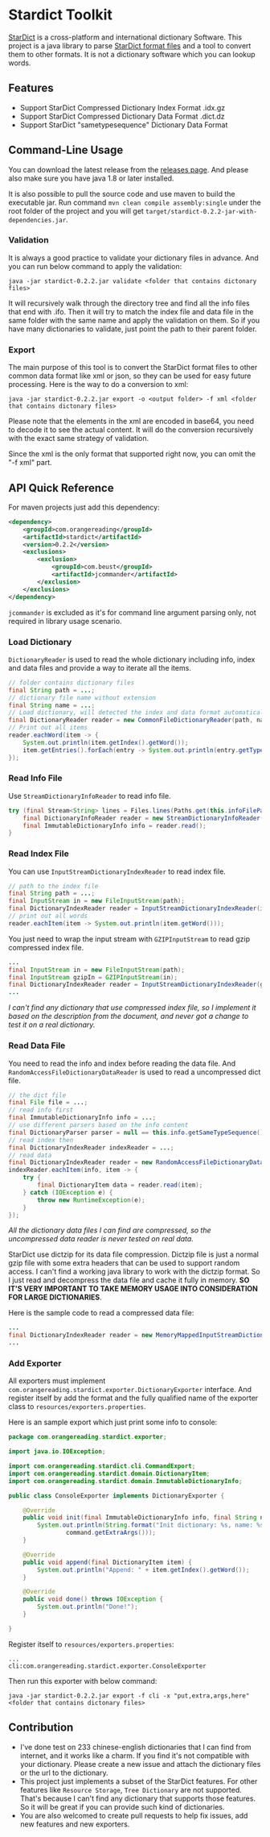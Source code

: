 # Stardict Toolkit

[StarDict](http://www.stardict.org/) is a cross-platform and international dictionary Software. This project is a java library to parse [StarDict format files](http://www.stardict.org/StarDictFileFormat) and a tool to convert them to other formats. It is not a dictionary software which you can lookup words.

## Features

* Support StarDict Compressed Dictionary Index Format .idx.gz
* Support StarDict Compressed Dictionary Data Format .dict.dz
* Support StarDict "sametypesequence" Dictionary Data Format

## Command-Line Usage

You can download the latest release from the [releases page](https://github.com/sean-liang/stardict/releases). And please  also make sure you have java 1.8 or later installed. 

It is also possible to pull the source code and use maven to build the executable jar. Run command `mvn clean compile assembly:single` under the root folder of the project and you will get `target/stardict-0.2.2-jar-with-dependencies.jar`.

### Validation

It is always a good practice to validate your dictionary files in advance. And you can run below command to apply the validation:

```shell
java -jar stardict-0.2.2.jar validate <folder that contains dictonary files>
```

It will recursively walk through the directory tree and find all the info files that end with .ifo. Then it will try to match the index file and data file in the same folder with the same name and apply the validation on them. So if you have many dictionaries to validate, just point the path to their parent folder.

### Export

The main purpose of this tool is to convert the StarDict format files to other common data format like xml or json, so they can be used for easy future processing. Here is the way to do a conversion to xml:

```shell
java -jar stardict-0.2.2.jar export -o <output folder> -f xml <folder that contains dictonary files>
```

Please note that the elements in the xml are encoded in base64, you need to decode it to see the actual content. It will do the conversion recursively with the exact same strategy of validation.

Since the xml is the only format that supported right now, you can omit the "-f xml" part.

## API Quick Reference

For maven projects just add this dependency:

```xml
<dependency>
    <groupId>com.orangereading</groupId>
    <artifactId>stardict</artifactId>
    <version>0.2.2</version>
    <exclusions>
        <exclusion>
            <groupId>com.beust</groupId>
            <artifactId>jcommander</artifactId>
        </exclusion>
    </exclusions>
</dependency>
```

`jcommander` is excluded as it's for command line argument parsing only, not required in library usage scenario.

### Load Dictionary

`DictionaryReader` is used to read the whole dictionary including info, index and data files and provide a way to iterate all the items.

```java
// folder contains dictionary files
final String path = ...;
// dictionary file name without extension
final String name = ...;
// Load dictionary, will detected the index and data format automatically by their extension name
final DictionaryReader reader = new CommonFileDictionaryReader(path, name);
// Print out all items
reader.eachWord(item -> {
	System.out.println(item.getIndex().getWord());
    item.getEntries().forEach(entry -> System.out.println(entry.getType().name() + "> " + entry.getDataAsUTF8String());
});
```

### Read Info File

Use `StreamDictionaryInfoReader` to read info file.

```java
try (final Stream<String> lines = Files.lines(Paths.get(this.infoFilePath))) {
    final DictionaryInfoReader reader = new StreamDictionaryInfoReader(lines);
    final ImmutableDictionaryInfo info = reader.read();
}
```

### Read Index File

You can use `InputStreamDictionaryIndexReader` to read index file.

```java
// path to the index file
final String path = ...;
final InputStream in = new FileInputStream(path);
final DictionaryIndexReader reader = InputStreamDictionaryIndexReader(in);
// print out all words
reader.eachItem(item -> System.out.println(item.getWord()));
```

You just need to wrap the input stream with `GZIPInputStream` to read gzip compressed index file.

```java
...
final InputStream in = new FileInputStream(path);
final InputStream gzipIn = GZIPInputStream(in);
final DictionaryIndexReader reader = InputStreamDictionaryIndexReader(gzipIn);
...
```

_I can't find any dictionary that use compressed index file, so I implement it based on the description from the document, and never got a change to test it on a real dictionary._

### Read Data File

You need to read the info and index before reading the data file. And `RandomAccessFileDictionaryDataReader` is used to read a uncompressed dict file.

```java
// the dict file
final File file = ...;
// read info first
final ImmutableDictionaryInfo info = ...;
// use different parsers based on the info content
final DictionaryParser parser = null == this.info.getSameTypeSequence() ? new PlainDictionaryParser() : new SameTypeSequenceDictionaryParser(info.getSameTypeSequence());
// read index then
final DictionaryIndexReader indexReader = ...;
// read data
final DictionaryIndexReader reader = new RandomAccessFileDictionaryDataReader(parser, file);
indexReader.eachItem(info, item -> {
    try {
        final DictionaryItem data = reader.read(item);
    } catch (IOException e) {
        throw new RuntimeException(e);
    }
});
```

_All the dictionary data files I can find are compressed, so the uncompressed data reader is never tested on real data._

StarDict use dictzip for its data file compression. Dictzip file is just a normal gzip file with some extra headers that can be used to support random access. I can't find a working java library to work with the dictzip format. So I just read and decompress the data file and cache it fully in memory. __SO IT'S VERY IMPORTANT TO TAKE MEMORY USAGE INTO CONSIDERATION FOR LARGE DICTIONARIES__.

Here is the sample code to read a compressed data file:

```java
...
final DictionaryIndexReader reader = new MemoryMappedInputStreamDictionaryDataReader(parser, new GZIPInputStream(new FileInputStream(path)))
...
```

### Add Exporter

All exporters must implement `com.orangereading.stardict.exporter.DictionaryExporter` interface. And register itself by add the format and the fully qualified name of the exporter class to `resources/exporters.properties`.

Here is an sample export which just print some info to console:

```java
package com.orangereading.stardict.exporter;

import java.io.IOException;

import com.orangereading.stardict.cli.CommandExport;
import com.orangereading.stardict.domain.DictionaryItem;
import com.orangereading.stardict.domain.ImmutableDictionaryInfo;

public class ConsoleExporter implements DictionaryExporter {

	@Override
	public void init(final ImmutableDictionaryInfo info, final String name, final CommandExport command) {
		System.out.println(String.format("Init dictionary: %s, name: %s, extra-args: %s", info.getBookname(), name,
				command.getExtraArgs()));
	}

	@Override
	public void append(final DictionaryItem item) {
		System.out.println("Append: " + item.getIndex().getWord());
	}

	@Override
	public void done() throws IOException {
		System.out.println("Done!");
	}

}
```

Register itself to `resources/exporters.properties`:

```properties
...
cli:com.orangereading.stardict.exporter.ConsoleExporter
```

Then run this exporter with below command:

```shell
java -jar stardict-0.2.2.jar export -f cli -x "put,extra,args,here" <folder that contains dictonary files>
```

## Contribution

* I've done test on 233 chinese-english dictionaries that I can find from internet, and it works like a charm. If you find it's not compatible with your dictionary. Please create a new issue and attach the dictionary files or the url to the dictionary.
* This project just implements a subset of the StarDict features. For other features like `Resource Storage`, `Tree Dictionary` are not supported. That's because I can't find any dictionary that supports those features. So it will be great if you can provide such kind of dictionaries.
* You are also welcomed to create pull requests to help fix issues, add new features and new exporters.